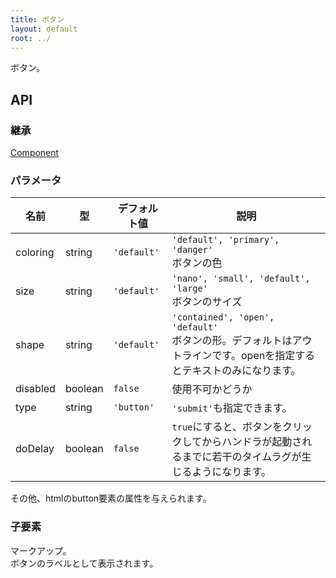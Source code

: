 ```yaml
---
title: ボタン
layout: default
root: ../
---
```


ボタン。


API
--------

### 継承

[Component](component)

### パラメータ

| 名前 | 型 | デフォルト値 | 説明 |
| ---- | -- | ----------- | ---- |
| coloring | string | `'default'` | `'default', 'primary', 'danger'`<br />ボタンの色 |
| size | string | `'default'` | `'nano', 'small', 'default', 'large'`<br />ボタンのサイズ |
| shape | string | `'default'` | `'contained', 'open', 'default'`<br />ボタンの形。デフォルトはアウトラインです。openを指定するとテキストのみになります。 |
| disabled | boolean | `false` | 使用不可かどうか |
| type | string | `'button'` | `'submit'`も指定できます。 |
| doDelay | boolean | `false` | `true`にすると、ボタンをクリックしてからハンドラが起動されるまでに若干のタイムラグが生じるようになります。 |

その他、htmlのbutton要素の属性を与えられます。

### 子要素

マークアップ。  
ボタンのラベルとして表示されます。